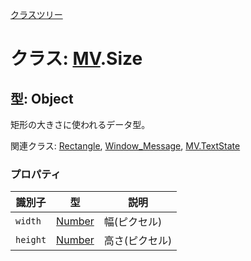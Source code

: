 [クラスツリー](index.md)

# クラス:  [MV](MV.md).Size

## 型: Object
矩形の大きさに使われるデータ型。


関連クラス: [Rectangle](Rectangle.md), [Window_Message](Window_Message.md), [MV.TextState](MV.TextState.md)

### プロパティ

| 識別子 | 型 | 説明 |
| --- | --- | --- |
| `width` | [Number](Number.md) | 幅(ピクセル) |
| `height` | [Number](Number.md) | 高さ(ピクセル) |

